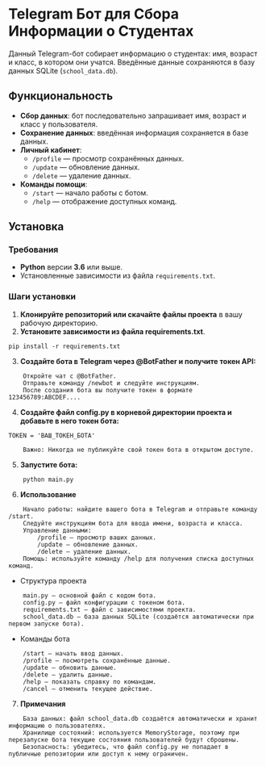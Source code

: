 # Telegram Бот для Сбора Информации о Студентах

Данный Telegram-бот собирает информацию о студентах: имя, возраст и класс, в котором они учатся. Введённые данные сохраняются в базу данных SQLite (`school_data.db`).

## Функциональность

- **Сбор данных**: бот последовательно запрашивает имя, возраст и класс у пользователя.
- **Сохранение данных**: введённая информация сохраняется в базе данных.
- **Личный кабинет**:
  - `/profile` — просмотр сохранённых данных.
  - `/update` — обновление данных.
  - `/delete` — удаление данных.
- **Команды помощи**:
  - `/start` — начало работы с ботом.
  - `/help` — отображение доступных команд.

## Установка

### Требования

- **Python** версии **3.6** или выше.
- Установленные зависимости из файла `requirements.txt`.

### Шаги установки

1. **Клонируйте репозиторий или скачайте файлы проекта** в вашу рабочую директорию.
2. **Установите зависимости из файла requirements.txt**. 

```
pip install -r requirements.txt
```
3. **Создайте бота в Telegram через @BotFather и получите токен API:**
```
    Откройте чат с @BotFather.
    Отправьте команду /newbot и следуйте инструкциям.
    После создания бота вы получите токен в формате 123456789:ABCDEF....
```
4. **Создайте файл config.py в корневой директории проекта и добавьте в него токен бота:**

```
TOKEN = 'ВАШ_ТОКЕН_БОТА'

    Важно: Никогда не публикуйте свой токен бота в открытом доступе.
```

5. **Запустите бота:**

```
    python main.py
```
    

6. **Использование**
```
    Начало работы: найдите вашего бота в Telegram и отправьте команду /start.
    Следуйте инструкциям бота для ввода имени, возраста и класса.
    Управление данными:
        /profile — просмотр ваших данных.
        /update — обновление данных.
        /delete — удаление данных.
    Помощь: используйте команду /help для получения списка доступных команд.
```
- Структура проекта
```
    main.py — основной файл с кодом бота.
    config.py — файл конфигурации с токеном бота.
    requirements.txt — файл с зависимостями проекта.
    school_data.db — база данных SQLite (создаётся автоматически при первом запуске бота).
```
- Команды бота
```
    /start — начать ввод данных.
    /profile — посмотреть сохранённые данные.
    /update — обновить данные.
    /delete — удалить данные.
    /help — показать справку по командам.
    /cancel — отменить текущее действие.
```
7. **Примечания**
```
    База данных: файл school_data.db создаётся автоматически и хранит информацию о пользователях.
    Хранилище состояний: используется MemoryStorage, поэтому при перезапуске бота текущие состояния пользователей будут сброшены.
    Безопасность: убедитесь, что файл config.py не попадает в публичные репозитории или доступ к нему ограничен.
```